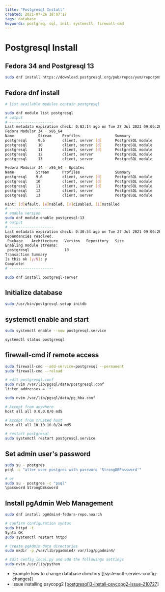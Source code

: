 ```yaml
---
title: "Postgresql Install"
created: 2021-07-26 18:07:17
tags: database
keywords: postgreq, sql, init, systemctl, firewall-cmd
---
```


# Postgresql Install

## Fedora 34 and Postgresql 13

```bash
sudo dnf install https://download.postgresql.org/pub/repos/yum/reporpms/F-34-x86_64/pgdg-fedora-repo-latest.noarch.rpm
```

## Fedora dnf install

```bash
# list available modules contain postgresql

sudo dnf module list postgresql
# output
# --------------------
Last metadata expiration check: 0:02:14 ago on Tue 27 Jul 2021 09:06:20 AM CDT.
Fedora Modular 34 - x86_64
Name           Stream     Profiles                Summary
postgresql     9.6        client, server [d]      PostgreSQL module
postgresql     10         client, server [d]      PostgreSQL module
postgresql     11         client, server [d]      PostgreSQL module
postgresql     12         client, server          PostgreSQL module
postgresql     13         client, server          PostgreSQL module

Fedora Modular 34 - x86_64 - Updates
Name          Stream      Profiles                Summary
postgresql    9.6         client, server [d]      PostgreSQL module
postgresql    10          client, server [d]      PostgreSQL module
postgresql    11          client, server [d]      PostgreSQL module
postgresql    12          client, server          PostgreSQL module
postgresql    13          client, server          PostgreSQL module

Hint: [d]efault, [e]nabled, [x]disabled, [i]nstalled
# --------------------
# enable version
sudo dnf module enable postgresql:13
# output
# --------------------
Last metadata expiration check: 0:30:54 ago on Tue 27 Jul 2021 09:06:20 AM CDT.
Dependencies resolved.
 Package    Architecture   Version   Repository   Size
Enabling module streams:
 postgresql                13
Transaction Summary
Is this ok [y/N]: y
Complete!
# --------------------
```

```bash
sudo dnf install postgreql-server
```

## Initialize database

```bash
sudo /usr/bin/postgresql-setup initdb
```

## systemctl enable and start

```bash
sudo systemctl enable --now postgresql.service

systemctl status postgresql
```

## firewall-cmd if remote access

```bash
sudo firewall-cmd --add-service=postgresql --permanent
sudo firewall-cmd --reload

# edit postgresql.conf
sudo nvim /var/lib/pgsql/data/postgresql.conf
listen_addresses = '*'

sudo nvim /var/lib/pgsql/data/pg_hba.conf

# Accept from anywhere
host all all 0.0.0.0/0 md5

# Accept from trusted host
host all all 10.10.10.0/24 md5

# restart postgresql
sudo systemctl restart postgresql.service
```

## Set admin user's password

```bash
sudo su - postgres
psql -c "alter user postgres with password 'StrongDBPassword'"

# or
sudo su - postgres -c "psql"
\password StrongDBssword
```

## Install pgAdmin Web Management

```bash
sudo dnf install pgAdmin4-fedora-repo.noarch

# confirm configuration syntax
sudo httpd -t
Syntx OK
sudo systemctl restart httpd

# Create pgAdmin data directories
sudo mkdir -p /var/lib/pgadmin4/ var/log/pgadmin4/

# Edit config_local.py and add the followings settings
sudo nvim /usr/lib/python
```

- Example how to change database directory [[systemctl-servies-config-changes]]
- Issue installing psycopg2 [[postgresql13-install-psycopg2-issue-210727]]

[//begin]: # "Autogenerated link references for markdown compatibility"
[postgresql13-install-psycopg2-issue-210727]: postgresql13-install-psycopg2-issue-210727.md "Postgresql13 Install Psycopg2 Issue 210727"
[//end]: # "Autogenerated link references"
